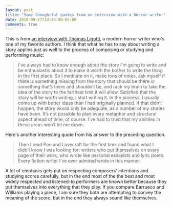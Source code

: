 ```yaml
---
layout: post
title: "Some thoughtful quotes from an interview with a horror writer"
date: 2010-09-27T14:45:00-05:00
comments: true
---
```


This is from <a href="http://theteemingbrain.wordpress.com/interview-with-thomas-ligotti/">an interview with Thomas Ligotti</a>, a modern horror writer who's one of my favorite authors. I think that what he has to say about writing a story applies just as well to the process of composing or studying and performing music:

> I’ve always had to know enough about the story I’m going to write and be  enthusiastic about it to make it worth the bother to write the thing in  the first place. So I meditate on it, make tons of notes, ask myself if  there is something missing from the story that should be there or  something that’s there and shouldn’t be, and rack my brain to take the  idea of the story to the farthest limit it will allow. Satisfied that  the story will be worth writing, I start writing it. In the process, I  usually come up with better ideas than I had originally planned. If that  didn’t happen, the story would only be adequate, as a number of my  stories have been. It’s not possible to plan every metaphor and  structural aspect ahead of time, of course. I’ve had to trust that my  abilities in these areas won’t let me down.

Here's another interesting quote from his answer to the preceding question. 

> Then I read Poe and Lovecraft for the first time and found what I didn’t  know I was looking for: writers who put themselves on every page of their work, who wrote like personal essayists and lyric poets. Every fiction writer I’ve ever admired wrote in this manner.

A lot of emphasis gets put on respecting composers' intentions and  studying scores carefully, but in the end most of the the best and most  widely respected and listened-to performers are known better because they put themselves into everything that they play. If you compare Barrueco and Williams playing a piece, I am sure they both are attempting to convey the meaning of the score, but in the end they always sound like themselves.

